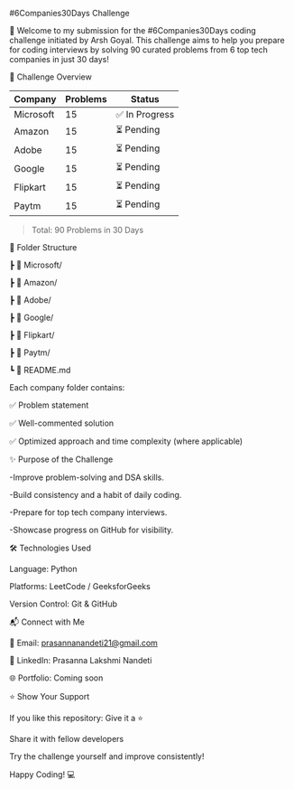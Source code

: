 #6Companies30Days Challenge 

🚀 Welcome to my submission for the #6Companies30Days coding challenge initiated by Arsh Goyal. This challenge aims to help you prepare for coding interviews by solving 90 curated problems from 6 top tech companies in just 30 days! 

📌 Challenge Overview

| Company     | Problems | Status     |
|-------------|----------|------------|
| Microsoft   | 15       | ✅ In Progress |
| Amazon      | 15       | ⏳ Pending |
| Adobe       | 15       | ⏳ Pending |
| Google      | 15       | ⏳ Pending |
| Flipkart    | 15       | ⏳ Pending |
| Paytm       | 15       | ⏳ Pending |
>Total: 90 Problems in 30 Days 

📁 Folder Structure 

┣ 📂 Microsoft/ 

┣ 📂 Amazon/ 

┣ 📂 Adobe/ 

┣ 📂 Google/ 

┣ 📂 Flipkart/ 

┣ 📂 Paytm/ 

┗ 📜 README.md 

Each company folder contains: 

✅ Problem statement 

✅ Well-commented solution 

✅ Optimized approach and time complexity (where applicable) 

✨ Purpose of the Challenge 

-Improve problem-solving and DSA skills. 

-Build consistency and a habit of daily coding. 

-Prepare for top tech company interviews. 

-Showcase progress on GitHub for visibility. 

🛠️ Technologies Used 

Language: Python 

Platforms: LeetCode / GeeksforGeeks 

Version Control: Git & GitHub 


📬 Connect with Me 

📧 Email: prasannanandeti21@gmail.com 

💼 LinkedIn: Prasanna Lakshmi Nandeti 

🌐 Portfolio: Coming soon 

⭐ Show Your Support 

If you like this repository: Give it a ⭐ 

Share it with fellow developers 

Try the challenge yourself and improve consistently! 

Happy Coding! 💻
